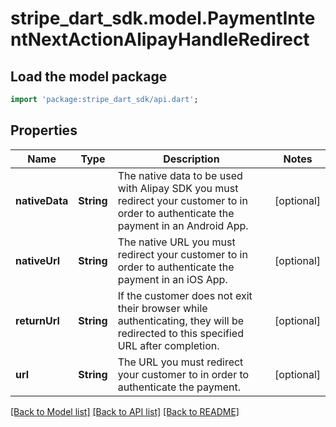 # stripe_dart_sdk.model.PaymentIntentNextActionAlipayHandleRedirect

## Load the model package
```dart
import 'package:stripe_dart_sdk/api.dart';
```

## Properties
Name | Type | Description | Notes
------------ | ------------- | ------------- | -------------
**nativeData** | **String** | The native data to be used with Alipay SDK you must redirect your customer to in order to authenticate the payment in an Android App. | [optional] 
**nativeUrl** | **String** | The native URL you must redirect your customer to in order to authenticate the payment in an iOS App. | [optional] 
**returnUrl** | **String** | If the customer does not exit their browser while authenticating, they will be redirected to this specified URL after completion. | [optional] 
**url** | **String** | The URL you must redirect your customer to in order to authenticate the payment. | [optional] 

[[Back to Model list]](../README.md#documentation-for-models) [[Back to API list]](../README.md#documentation-for-api-endpoints) [[Back to README]](../README.md)


